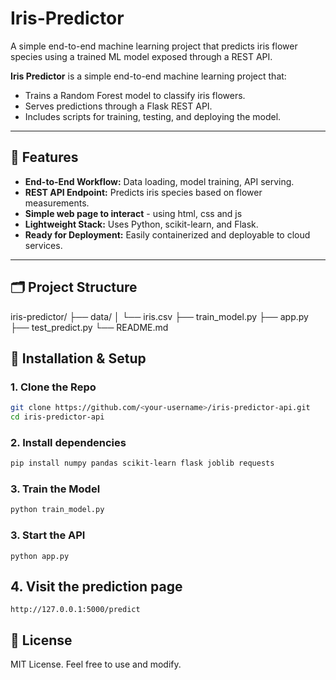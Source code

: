 # Iris-Predictor
A simple end-to-end machine learning project that predicts iris flower species using a trained ML model exposed through a REST API.



**Iris Predictor** is a simple end-to-end machine learning project that:
- Trains a Random Forest model to classify iris flowers.
- Serves predictions through a Flask REST API.
- Includes scripts for training, testing, and deploying the model.

---

## 🚀 Features
- **End-to-End Workflow:** Data loading, model training, API serving.
- **REST API Endpoint:** Predicts iris species based on flower measurements.
- **Simple web page to interact** - using html, css and js
- **Lightweight Stack:** Uses Python, scikit-learn, and Flask.
- **Ready for Deployment:** Easily containerized and deployable to cloud services.

---

## 🗂 Project Structure
iris-predictor/
├── data/
│ └── iris.csv
├── train_model.py
├── app.py
├── test_predict.py
└── README.md

## 🔧 Installation & Setup

### 1. Clone the Repo
```bash
git clone https://github.com/<your-username>/iris-predictor-api.git
cd iris-predictor-api
```

### 2. Install dependencies
```bash
pip install numpy pandas scikit-learn flask joblib requests
```

### 3. Train the Model
```python
python train_model.py

```

### 3. Start the API
```
python app.py

```

## 4. Visit the prediction page
`http://127.0.0.1:5000/predict`



## 📜 License
MIT License. Feel free to use and modify.

